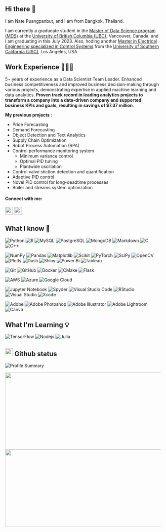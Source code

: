 ## Hi there 👋
I am Nate Puangpanbut, and I am from Bangkok, Thailand.

I am currently a gradueate student in the [Master of Data Science program (MDS)](https://masterdatascience.ubc.ca/programs/vancouver) at the [University of British Columbia (UBC)](https://www.ubc.ca/), Vancouver, Canada, and I am graduating in this July 2023.
Also, hoding another [Master in Electrical Engineering specialized in Control Systems](https://minghsiehece.usc.edu/) from the [University of Southern California (USC)](https://www.usc.edu/), Los Angeles, USA.

## Work Experience 🧑🏻‍💻
5+ years of experience as a Data Scientist Team Leader. Enhanced business competitiveness and improved business decision-making through various projects, demonstrating expertise in applied machine learning and data analytics. **Proven track record in leading analytics projects to transform a company into a data-driven company and supported business KPIs and goals, resulting in savings of $7.37 million**.

**My previous projects :**
- Price Forecasting
- Demand Forecasting
- Object Detection and Text Analytics
- Supply Chain Optimization
- Robot Process Automation (RPA)
- Control performance monitoring system
  - Minimum variance control
  - Optimal PID tuning
  - Plantwide oscillation
- Control valve stiction detection and quantification
- Adaptive PID control
- Novel PID control for long-deadtime processes
- Boiler and streams system optimization

<h4 align="left">Connect with me:</h4>
<p><a href="https://www.linkedin.com/in/suraporn/" target="_blank"><img src="https://img.shields.io/badge/-LinkedIn-0e76a8?style=for-the-badge&amp;logo=Linkedin&amp;logoColor=white" style="height:25px" /></a> <a href="https://medium.com/@suraporn83" target="_blank"><img src="https://img.shields.io/badge/Medium-12100E?style=for-the-badge&logo=medium&logoColor=white" style="height:25px" /></a></p>


## What I know 🧠

![Python](https://img.shields.io/badge/Python-3670A0?style=flat-square&logo=Python&logoColor=ffdd54)
![R](https://img.shields.io/badge/R-%23276DC3.svg?style=flat-square&logo=R&logoColor=white)
![MySQL](https://img.shields.io/badge/MySQL-%2300f.svg?style=flat-square&logo=MySQL&logoColor=white)
![PostgreSQL](https://img.shields.io/badge/-PostgreSQL-336791?style=flat-square&logo=postgresql&logoColor=white)
![MongoDB](https://img.shields.io/badge/-MongoDB-47A248?style=flat-square&logo=mongodb&logoColor=white)
![Markdown](https://img.shields.io/badge/Markdown-%23000000.svg?style=flat-square&logo=Markdown&logoColor=white)
![C](https://img.shields.io/badge/c-%2300599C.svg?style=flat-square&logo=c&logoColor=white)
![C++](https://img.shields.io/badge/c++-%2300599C.svg?style=flat-square&logo=c%2B%2B&logoColor=white)

![NumPy](https://img.shields.io/badge/numpy-%23013243.svg?style=flat-square&logo=numpy&logoColor=white)
![Pandas](https://img.shields.io/badge/pandas-%23150458.svg?style=flat-square&logo=pandas&logoColor=white)
![Matplotlib](https://img.shields.io/badge/Matplotlib-%23ffffff.svg?style=flat-square&logo=Matplotlib&logoColor=black)
![Scikit](https://img.shields.io/badge/scikit_learn-F7931E?style=flat-square&logo=scikit-learn&logoColor=white)
![PyTorch](https://img.shields.io/badge/PyTorch-%23EE4C2C.svg?style=flat-square&logo=PyTorch&logoColor=white)
![SciPy](https://img.shields.io/badge/SciPy-%230C55A5.svg?style=flat-square&logo=scipy&logoColor=%white)
![OpenCV](https://img.shields.io/badge/opencv-%23white.svg?style=flat-square&logo=opencv&logoColor=white)
![Plotly](https://img.shields.io/badge/Plotly-%233F4F75.svg?style=flat-square&logo=plotly&logoColor=white)
![Dash](https://img.shields.io/badge/Dash-008DE4?style=flat-square&logo=dash&logoColor=white)
![Shiny](https://img.shields.io/badge/Shiny-blue?style=flat-square&logo=RStudio&logoColor=white)
![Power Bi](https://img.shields.io/badge/power_bi-F2C811?style=flat-square&logo=powerbi&logoColor=black)
![Tableau](https://img.shields.io/badge/Tableau-E97627?style=flat-square&logo=Tableau&logoColor=white)
  
![Git](https://img.shields.io/badge/-Git-black?style=flat-square&logo=git)
![GitHub](https://img.shields.io/badge/-GitHub-181717?style=flat-square&logo=github)
![Docker](https://img.shields.io/badge/-Docker-2496ED?style=flat-square&logo=docker&logoColor=white)
![CMake](https://img.shields.io/badge/CMake-%23008FBA.svg?style=flat-square&logo=cmake&logoColor=white)
![Flask](https://img.shields.io/badge/Flask-000000?style=flat-square&logo=flask&logoColor=white)

![AWS](https://img.shields.io/badge/AWS-%23FF9900.svg?style=flat-square&logo=amazon-aws&logoColor=white)
![Azure](https://img.shields.io/badge/azure-%230072C6.svg?style=flat-square&logo=microsoftazure&logoColor=white)
![Google Cloud](https://img.shields.io/badge/GoogleCloud-%234285F4.svg?style=flat-square&logo=google-cloud&logoColor=white)

![Jupyter Notebook](https://img.shields.io/badge/Jupyter-F37626.svg?style=flat-square&logo=Jupyter&logoColor=white)
![Spyder](https://img.shields.io/badge/Spyder-838485?style=flat-square&logo=spyder%20ide&logoColor=maroon)
![Visual Studio Code](https://img.shields.io/badge/-VSCode-007ACC?style=flat-square&logo=visual-studio-code&logoColor=white)
![RStudio](https://img.shields.io/badge/RStudio-4285F4?style=flat-square&logo=rstudio&logoColor=white)
![Visual Studio](https://img.shields.io/badge/Visual%20Studio-5C2D91.svg?style=flat-square&logo=visual-studio&logoColor=white)
![Xcode](https://img.shields.io/badge/Xcode-007ACC?style=flat-square&logo=Xcode&logoColor=white)

![Adobe](https://img.shields.io/badge/adobe-%23FF0000.svg?style=flat-square&logo=adobe&logoColor=white)
![Adobe Photoshop](https://img.shields.io/badge/adobe%20photoshop-%2331A8FF.svg?style=flat-square&logo=adobe%20photoshop&logoColor=white)
![Adobe Illustrator](https://img.shields.io/badge/adobe%20illustrator-%23FF9A00.svg?style=flat-square&logo=adobe%20illustrator&logoColor=white)
![Adobe Lightroom](https://img.shields.io/badge/Adobe%20Lightroom-31A8FF.svg?style=flat-square&logo=Adobe%20Lightroom&logoColor=white)
![Canva](https://img.shields.io/badge/Canva-%2300C4CC.svg?style=flat-square&logo=Canva&logoColor=white)

## What I'm Learning 💡

![TensorFlow](https://img.shields.io/badge/TensorFlow-%23FF6F00.svg?style=flat-square&logo=TensorFlow&logoColor=white)
![Nodejs](https://img.shields.io/badge/-Nodejs-339933?style=flat-square&logo=Node.js&logoColor=white)
![Julia](https://img.shields.io/badge/-Julia-9558B2?style=flat-square&logo=julia&logoColor=white)


## <img src="https://media.giphy.com/media/iY8CRBdQXODJSCERIr/giphy.gif" width="25"> Github status
![Profile Summary](https://github-profile-summary-cards.vercel.app/api/cards/profile-details?username=Suraporn&theme=nord_bright)
<p><img src="https://github-readme-stats.vercel.app/api?username=Suraporn&amp;show_icons=true" style="height:250px; width:520px" /> <img src="https://github-readme-stats.vercel.app/api/top-langs?username=Suraporn&amp;show_icons=true&amp;layout=compact" style="height:250px; width:520px" /></p>

